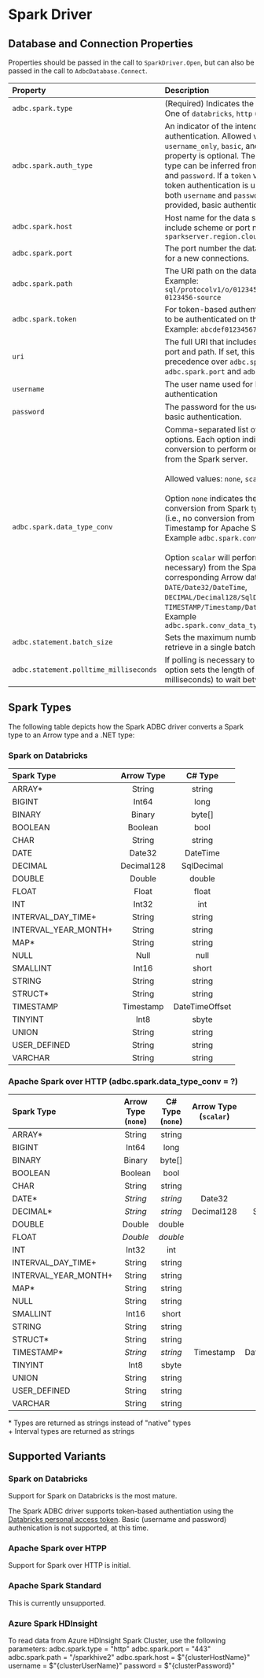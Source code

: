 ﻿<!--

 Licensed to the Apache Software Foundation (ASF) under one or more
 contributor license agreements.  See the NOTICE file distributed with
 this work for additional information regarding copyright ownership.
 The ASF licenses this file to You under the Apache License, Version 2.0
 (the "License"); you may not use this file except in compliance with
 the License.  You may obtain a copy of the License at

    http://www.apache.org/licenses/LICENSE-2.0

 Unless required by applicable law or agreed to in writing, software
 distributed under the License is distributed on an "AS IS" BASIS,
 WITHOUT WARRANTIES OR CONDITIONS OF ANY KIND, either express or implied.
 See the License for the specific language governing permissions and
 limitations under the License.

-->

# Spark Driver

## Database and Connection Properties

Properties should be passed in the call to `SparkDriver.Open`,
but can also be passed in the call to `AdbcDatabase.Connect`.

| Property               | Description | Default |
| :---                   | :---        | :---    |
| `adbc.spark.type`      | (Required) Indicates the Spark server type. One of `databricks`, `http` (future: `standard`) | |
| `adbc.spark.auth_type` | An indicator of the intended type of authentication. Allowed values: `none`, `username_only`, `basic`, and `token`. This property is optional. The authentication type can be inferred from `token`, `username`, and `password`. If a `token` value is provided, token authentication is used. Otherwise, if both `username` and `password` values are provided, basic authentication is used. | |
| `adbc.spark.host`      | Host name for the data source. Do not include scheme or port number. Example: `sparkserver.region.cloudapp.azure.com` |  |
| `adbc.spark.port`      | The port number the data source listens on for a new connections. | `443` |
| `adbc.spark.path`      | The URI path on the data source server. Example: `sql/protocolv1/o/0123456789123456/01234-0123456-source` | |
| `adbc.spark.token`     | For token-based authentication, the token to be authenticated on the data source. Example: `abcdef0123456789` | |
| `uri`                  | The full URI that includes scheme, host, port and path. If set, this property takes precedence over `adbc.spark.host`, `adbc.spark.port` and `adbc.spark.path`. | |
| `username`             | The user name used for basic authentication | |
| `password`             | The password for the user name used for basic authentication. | |
| `adbc.spark.data_type_conv` | Comma-separated list of data conversion options. Each option indicates the type of conversion to perform on data returned from the Spark server. <br><br>Allowed values: `none`, `scalar`. <br><br>Option `none` indicates there is no conversion from Spark type to native type (i.e., no conversion from String to Timestamp for Apache Spark over HTTP). Example `adbc.spark.conv_data_type=none`. <br><br>Option `scalar` will perform conversion (if necessary) from the Spark data type to corresponding Arrow data types for types `DATE/Date32/DateTime`, `DECIMAL/Decimal128/SqlDecimal`, and `TIMESTAMP/Timestamp/DateTimeOffset`. Example `adbc.spark.conv_data_type=scalar` | `scalar` |
| `adbc.statement.batch_size` | Sets the maximum number of rows to retrieve in a single batch request. | `50000` |
| `adbc.statement.polltime_milliseconds` | If polling is necessary to get a result, this option sets the length of time (in milliseconds) to wait between polls. | `500` |

## Spark Types

The following table depicts how the Spark ADBC driver converts a Spark type to an Arrow type and a .NET type:

### Spark on Databricks

| Spark Type           | Arrow Type | C# Type |
| :---                 | :---:      | :---:   |
| ARRAY*               | String     | string  |
| BIGINT               | Int64      | long |
| BINARY               | Binary     | byte[] |
| BOOLEAN              | Boolean    | bool |
| CHAR                 | String     | string |
| DATE                 | Date32     | DateTime |
| DECIMAL              | Decimal128 | SqlDecimal |
| DOUBLE               | Double     | double |
| FLOAT                | Float      | float |
| INT                  | Int32      | int |
| INTERVAL_DAY_TIME+   | String     | string |
| INTERVAL_YEAR_MONTH+ | String     | string |
| MAP*                 | String     | string |
| NULL                 | Null       | null |
| SMALLINT             | Int16      | short |
| STRING               | String     | string |
| STRUCT*              | String     | string |
| TIMESTAMP            | Timestamp  | DateTimeOffset |
| TINYINT              | Int8       | sbyte |
| UNION                | String     | string |
| USER_DEFINED         | String     | string |
| VARCHAR              | String     | string |

### Apache Spark over HTTP (adbc.spark.data_type_conv = ?)

| Spark Type           | Arrow Type (`none`) | C# Type (`none`) | Arrow Type (`scalar`) | C# Type (`scalar`) |
| :---                 | :---:      | :---:   | :---:                 | :---:              |
| ARRAY*               | String     | string  | | |
| BIGINT               | Int64      | long | | |
| BINARY               | Binary     | byte[] | | |
| BOOLEAN              | Boolean    | bool | | |
| CHAR                 | String     | string | | |
| DATE*                | *String*   | *string* | Date32 | DateTime |
| DECIMAL*             | *String*   | *string* | Decimal128 | SqlDecimal |
| DOUBLE               | Double     | double | | |
| FLOAT                | *Double*   | *double* | | |
| INT                  | Int32      | int | | |
| INTERVAL_DAY_TIME+   | String     | string | | |
| INTERVAL_YEAR_MONTH+ | String     | string | | |
| MAP*                 | String     | string | | |
| NULL                 | String     | string | | |
| SMALLINT             | Int16      | short | | |
| STRING               | String     | string | | |
| STRUCT*              | String     | string | | |
| TIMESTAMP*           | *String*   | *string* | Timestamp | DateTimeOffset |
| TINYINT              | Int8       | sbyte | | |
| UNION                | String     | string | | |
| USER_DEFINED         | String     | string | | |
| VARCHAR              | String     | string | | |

\* Types are returned as strings instead of "native" types<br>
\+ Interval types are returned as strings

## Supported Variants

### Spark on Databricks

Support for Spark on Databricks is the most mature.

The Spark ADBC driver supports token-based authentiation using the
[Databricks personal access token](https://docs.databricks.com/en/dev-tools/auth/pat.html).
Basic (username and password) authenication is not supported, at this time.

### Apache Spark over HTPP

Support for Spark over HTTP is initial.

### Apache Spark Standard

This is currently unsupported.

### Azure Spark HDInsight

To read data from Azure HDInsight Spark Cluster, use the following parameters:
adbc.spark.type = "http"
adbc.spark.port = "443"
adbc.spark.path = "/sparkhive2"
adbc.spark.host = $"{clusterHostName}"
username = $"{clusterUserName}"
password = $"{clusterPassword}"
